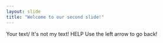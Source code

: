 ```yaml
---
layout: slide
title: "Welcome to our second slide!"
---
```

Your text/ It's not my text! HELP
Use the left arrow to go back!
